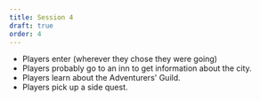 ```yaml
---
title: Session 4
draft: true
order: 4
---
```

- Players enter (wherever they chose they were going)
- Players probably go to an inn to get information about the city. 
- Players learn about the Adventurers' Guild.
- Players pick up a side quest. 